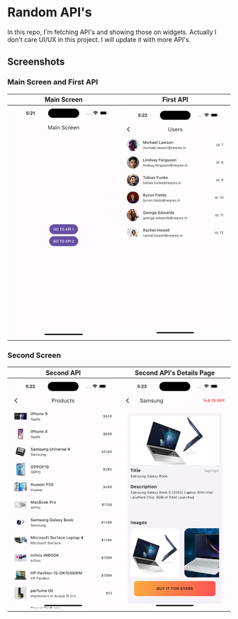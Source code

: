 # Random API's

In this repo, I'm fetching API's and showing those on widgets. Actually I don't care UI/UX in this project. I will update it with more API's.

## Screenshots
### Main Screen and First API

| Main Screen       |  First API          |
| ------------- |:-------------:|
| <img src="screenshots/1.png" alt="Screenshot" width="300">     | <img src="screenshots/2.png" alt="Screenshot" width="300"> |

### Second Screen

| Second API       |  Second API's Details Page          |
| ------------- |:-------------:|
| <img src="screenshots/3.png" alt="Screenshot" width="300">     | <img src="screenshots/4.png" alt="Screenshot" width="300"> |
